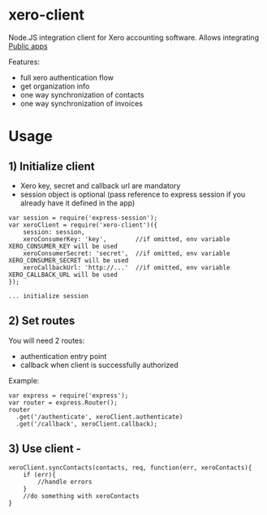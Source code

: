 # xero-client
Node.JS integration client for Xero accounting software. Allows integrating [Public apps](http://developer.xero.com/documentation/getting-started/api-application-types/)

Features:

- full xero authentication flow
- get organization info
- one way synchronization of contacts
- one way synchronization of invoices


# Usage

## 1) Initialize client 

- Xero key, secret and callback url are mandatory
- session object is optional (pass reference to express session if you already have it defined in the app)

```
var session = require('express-session');
var xeroClient = require('xero-client')({
    session: session,
    xeroConsumerKey: 'key',        //if omitted, env variable XERO_CONSUMER_KEY will be used
    xeroConsumerSecret: 'secret',  //if omitted, env variable XERO_CONSUMER_SECRET will be used
    xeroCallbackUrl: 'http://...'  //if omitted, env variable XERO_CALLBACK_URL will be used
});
```
`... initialize session`

## 2) Set routes

You will need 2 routes:
- authentication entry point
- callback when client is successfully authorized

Example:
```
var express = require('express');
var router = express.Router();
router  
  .get('/authenticate', xeroClient.authenticate)
  .get('/callback', xeroClient.callback);  
```

## 3) Use client -
```
xeroClient.syncContacts(contacts, req, function(err, xeroContacts){
    if (err){
        //handle errors
    }
    //do something with xeroContacts
}
```

